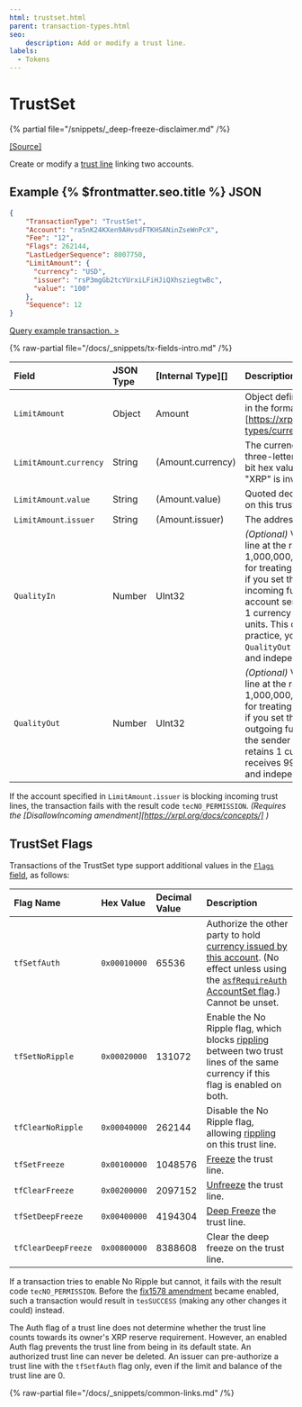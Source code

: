 ```yaml
---
html: trustset.html
parent: transaction-types.html
seo:
    description: Add or modify a trust line.
labels:
  - Tokens
---
```

# TrustSet
{% partial file="/snippets/_deep-freeze-disclaimer.md" /%}


[[Source]](https://github.com/XRPLF/rippled/blob/develop/src/xrpld/app/tx/detail/SetTrust.cpp "Source")

Create or modify a [trust line](https://xrpl.org/docs/concepts/tokens/fungible-tokens) linking two accounts.

## Example {% $frontmatter.seo.title %} JSON

```json
{
    "TransactionType": "TrustSet",
    "Account": "ra5nK24KXen9AHvsdFTKHSANinZseWnPcX",
    "Fee": "12",
    "Flags": 262144,
    "LastLedgerSequence": 8007750,
    "LimitAmount": {
      "currency": "USD",
      "issuer": "rsP3mgGb2tcYUrxiLFiHJiQXhsziegtwBc",
      "value": "100"
    },
    "Sequence": 12
}
```

[Query example transaction. >](https://xrpl.org/resources/dev-tools/websocket-api-tool?server=wss%3A%2F%2Fxrplcluster.com%2F&req=%7B%22id%22%3A%22example_TrustSet%22%2C%22command%22%3A%22tx%22%2C%22transaction%22%3A%228566673ECD0A9731C516906E5D2F47129C5C13713602140733831A56CEAE1A05%22%2C%22binary%22%3Afalse%7D)

{% raw-partial file="/docs/_snippets/tx-fields-intro.md" /%}
<!--{# fix md highlighting_ #}-->

| Field                    | JSON Type | [Internal Type][] | Description       |
|:-------------------------|:----------|:------------------|:------------------|
| `LimitAmount`            | Object    | Amount            | Object defining the trust line to create or modify, in the format of a [Currency Amount][https://xrpl.org/docs/references/protocol/data-types/currency-formats#xrp-amounts]. |
| `LimitAmount`.`currency` | String    | (Amount.currency) | The currency to this trust line applies to, as a three-letter [ISO 4217 Currency Code](https://www.xe.com/iso4217.php) or a 160-bit hex value according to [currency format](https://xrpl.org/docs/references/protocol/data-types/currency-formats). "XRP" is invalid. |
| `LimitAmount`.`value`    | String    | (Amount.value)    | Quoted decimal representation of the limit to set on this trust line. |
| `LimitAmount`.`issuer`   | String    | (Amount.issuer)   | The address of the account to extend trust to. |
| `QualityIn`              | Number    | UInt32            | _(Optional)_ Value incoming balances on this trust line at the ratio of this number per 1,000,000,000 units. A value of `0` is shorthand for treating balances at face value. For example, if you set the value to 10,000,000, 1% of incoming funds remain with the sender. If an account sends 100 currency, the sender retains 1 currency unit and the destination receives 99 units. This option is included for parity: in practice, you are much more likely to set a `QualityOut` value. Note that this fee is separate and independent from token transfer fees. |
| `QualityOut`             | Number    | UInt32            | _(Optional)_ Value outgoing balances on this trust line at the ratio of this number per 1,000,000,000 units. A value of `0` is shorthand for treating balances at face value.  For example, if you set the value to 10,000,000, 1% of outgoing funds would remain with the issuer.  If the sender sends 100 currency units, the issuer retains 1 currency unit and the destination receives 99 units. Note that this fee is separate and independent from token transfer fees. |

If the account specified in `LimitAmount.issuer` is blocking incoming trust lines, the transaction fails with the result code `tecNO_PERMISSION`. _(Requires the [DisallowIncoming amendment][https://xrpl.org/docs/concepts/] )_


## TrustSet Flags

Transactions of the TrustSet type support additional values in the [`Flags` field](https://xrpl.org/docs/references/protocol/transactions/common-fields#flags-field), as follows:

| Flag Name         | Hex Value    | Decimal Value | Description               |
|:------------------|:-------------|:--------------|:--------------------------|
| `tfSetfAuth`      | `0x00010000` | 65536         | Authorize the other party to hold [currency issued by this account](https://xrpl.org/docs/concepts/tokens). (No effect unless using the [`asfRequireAuth` AccountSet flag](https://xrpl.org/docs/references/protocol/transactions/types/accountset#accountset-flags).) Cannot be unset. |
| `tfSetNoRipple`   | `0x00020000` | 131072        | Enable the No Ripple flag, which blocks [rippling](https://xrpl.org/docs/concepts/tokens/fungible-tokens/rippling) between two trust lines of the same currency if this flag is enabled on both. |
| `tfClearNoRipple` | `0x00040000` | 262144        | Disable the No Ripple flag, allowing [rippling](https://xrpl.org/docs/concepts/tokens/fungible-tokens/rippling) on this trust line. |
| `tfSetFreeze`     | `0x00100000` | 1048576       | [Freeze](https://xrpl.org/docs/concepts/tokens/fungible-tokens/freezes) the trust line. |
| `tfClearFreeze`   | `0x00200000` | 2097152       | [Unfreeze](https://xrpl.org/docs/concepts/tokens/fungible-tokens/freezes) the trust line. |
| `tfSetDeepFreeze` | `0x00400000` | 4194304       | [Deep Freeze](../deep-freeze.md) the trust line. |
| `tfClearDeepFreeze` | `0x00800000` | 8388608     | Clear the deep freeze on the trust line. |

If a transaction tries to enable No Ripple but cannot, it fails with the result code `tecNO_PERMISSION`. Before the [fix1578 amendment](https://xrpl.org/resources/known-amendments#fix1578) became enabled, such a transaction would result in `tesSUCCESS` (making any other changes it could) instead.

The Auth flag of a trust line does not determine whether the trust line counts towards its owner's XRP reserve requirement. However, an enabled Auth flag prevents the trust line from being in its default state. An authorized trust line can never be deleted. An issuer can pre-authorize a trust line with the `tfSetfAuth` flag only, even if the limit and balance of the trust line are 0.

{% raw-partial file="/docs/_snippets/common-links.md" /%}
